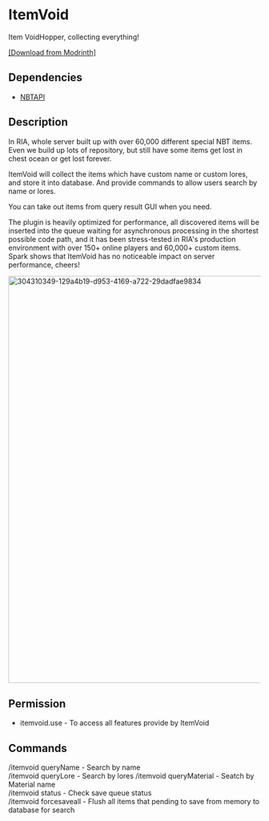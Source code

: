 # ItemVoid

Item VoidHopper, collecting everything!

[[Download from Modrinth]](https://modrinth.com/plugin/itemvoid-plugin)

## Dependencies

* [NBTAPI](https://modrinth.com/plugin/nbtapi)

## Description

In RIA, whole server built up with over 60,000 different special NBT items. Even we build up lots of repository, but still have some items get lost in chest ocean or get lost forever.

ItemVoid will collect the items which have custom name or custom lores, and store it into database. And provide commands to allow users search by name or lores.

You can take out items from query result GUI when you need.

The plugin is heavily optimized for performance, all discovered items will be inserted into the queue waiting for asynchronous processing in the shortest possible code path, and it has been stress-tested in RIA's production environment with over 150+ online players and 60,000+ custom items. Spark shows that ItemVoid has no noticeable impact on server performance, cheers!

<img width="813" alt="304310349-129a4b19-d953-4169-a722-29dadfae9834" src="https://github.com/Ghost-chu/ItemVoid/assets/30802565/f9052d4c-f64b-4d03-936c-7d93caa60e4e">

## Permission

* itemvoid.use - To access all features provide by ItemVoid

## Commands

/itemvoid queryName <name> - Search by name  
/itemvoid queryLore <lore> - Search by lores 
/itemvoid queryMaterial <material bukkit name> - Seatch by Material name  
/itemvoid status - Check save queue status  
/itemvoid forcesaveall - Flush all items that pending to save from memory to database for search 
